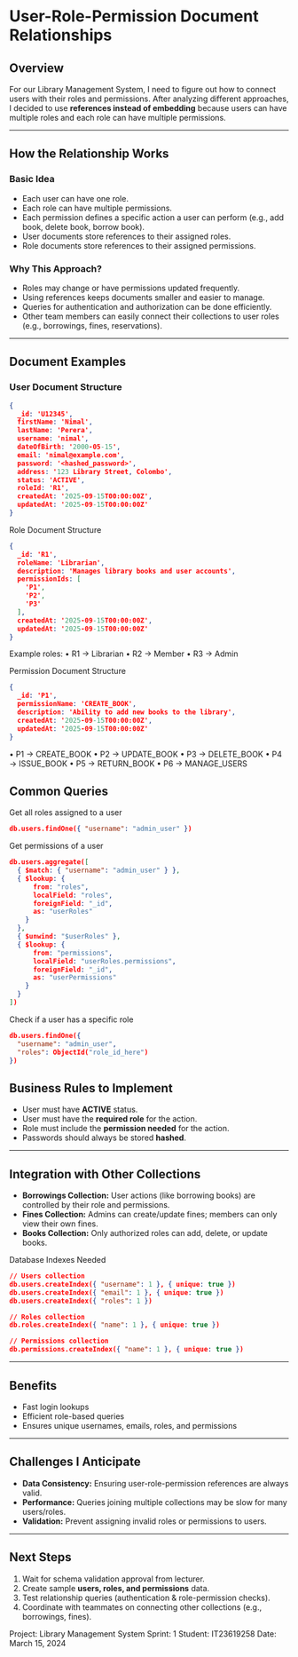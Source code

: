 # User-Role-Permission Document Relationships

## Overview
For our Library Management System, I need to figure out how to connect users with their roles and permissions. After analyzing different approaches, I decided to use **references instead of embedding** because users can have multiple roles and each role can have multiple permissions.

---

## How the Relationship Works


### Basic Idea
- Each user can have one role.  
- Each role can have multiple permissions.  
- Each permission defines a specific action a user can perform (e.g., add book, delete book, borrow book).  
- User documents store references to their assigned roles.  
- Role documents store references to their assigned permissions.  

### Why This Approach? 
- Roles may change or have permissions updated frequently.  
- Using references keeps documents smaller and easier to manage.  
- Queries for authentication and authorization can be done efficiently.  
- Other team members can easily connect their collections to user roles (e.g., borrowings, fines, reservations).  

---

## Document Examples

### User Document Structure
```json
{
  _id: 'U12345',
  firstName: 'Nimal',
  lastName: 'Perera',
  username: 'nimal',
  dateOfBirth: '2000-05-15',
  email: 'nimal@example.com',
  password: '<hashed_password>',
  address: '123 Library Street, Colombo',
  status: 'ACTIVE',
  roleId: 'R1',
  createdAt: '2025-09-15T00:00:00Z',
  updatedAt: '2025-09-15T00:00:00Z'
}
```
Role Document Structure
```json
{
  _id: 'R1',
  roleName: 'Librarian',
  description: 'Manages library books and user accounts',
  permissionIds: [
    'P1',
    'P2',
    'P3'
  ],
  createdAt: '2025-09-15T00:00:00Z',
  updatedAt: '2025-09-15T00:00:00Z'
}
```
Example roles:
•	R1 → Librarian
•	R2 → Member
•	R3 → Admin


Permission Document Structure
```json
{
  _id: 'P1',
  permissionName: 'CREATE_BOOK',
  description: 'Ability to add new books to the library',
  createdAt: '2025-09-15T00:00:00Z',
  updatedAt: '2025-09-15T00:00:00Z'
}
```
•  P1 → CREATE_BOOK
•  P2 → UPDATE_BOOK
•  P3 → DELETE_BOOK
•  P4 → ISSUE_BOOK
•  P5 → RETURN_BOOK
•  P6 → MANAGE_USERS


## Common Queries
Get all roles assigned to a user
```json
db.users.findOne({ "username": "admin_user" })
```

Get permissions of a user
```json
db.users.aggregate([
  { $match: { "username": "admin_user" } },
  { $lookup: {
      from: "roles",
      localField: "roles",
      foreignField: "_id",
      as: "userRoles"
    }
  },
  { $unwind: "$userRoles" },
  { $lookup: {
      from: "permissions",
      localField: "userRoles.permissions",
      foreignField: "_id",
      as: "userPermissions"
    }
  }
])
```
Check if a user has a specific role
```json
db.users.findOne({
  "username": "admin_user",
  "roles": ObjectId("role_id_here")
})
```
## Business Rules to Implement
- User must have **ACTIVE** status.  
- User must have the **required role** for the action.  
- Role must include the **permission needed** for the action.  
- Passwords should always be stored **hashed**.  

---

## Integration with Other Collections
- **Borrowings Collection:** User actions (like borrowing books) are controlled by their role and permissions.  
- **Fines Collection:** Admins can create/update fines; members can only view their own fines.  
- **Books Collection:** Only authorized roles can add, delete, or update books.

Database Indexes Needed
```json
// Users collection
db.users.createIndex({ "username": 1 }, { unique: true })
db.users.createIndex({ "email": 1 }, { unique: true })
db.users.createIndex({ "roles": 1 })

// Roles collection
db.roles.createIndex({ "name": 1 }, { unique: true })

// Permissions collection
db.permissions.createIndex({ "name": 1 }, { unique: true })
```

---

## Benefits
- Fast login lookups  
- Efficient role-based queries  
- Ensures unique usernames, emails, roles, and permissions  

---

## Challenges I Anticipate
- **Data Consistency:** Ensuring user-role-permission references are always valid.  
- **Performance:** Queries joining multiple collections may be slow for many users/roles.  
- **Validation:** Prevent assigning invalid roles or permissions to users.  

---

## Next Steps
1. Wait for schema validation approval from lecturer.  
2. Create sample **users, roles, and permissions** data.  
3. Test relationship queries (authentication & role-permission checks).  
4. Coordinate with teammates on connecting other collections (e.g., borrowings, fines).


Project: Library Management System
Sprint: 1
Student: IT23619258
Date: March 15, 2024


